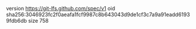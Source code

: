 version https://git-lfs.github.com/spec/v1
oid sha256:3046923fc2f0aeafa1fcf9987c8b643043d9de1cf3c7a9a91eadd61939fdb6db
size 758
